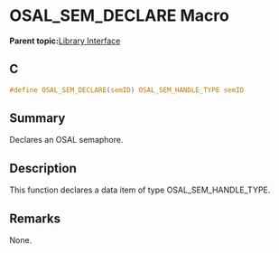 # OSAL\_SEM\_DECLARE Macro

**Parent topic:**[Library Interface](GUID-2729150D-D502-4BC4-BB41-653718EF531C.md)

## C

```c
#define OSAL_SEM_DECLARE(semID) OSAL_SEM_HANDLE_TYPE semID
```

## Summary

Declares an OSAL semaphore.

## Description

This function declares a data item of type OSAL\_SEM\_HANDLE\_TYPE.

## Remarks

None.

